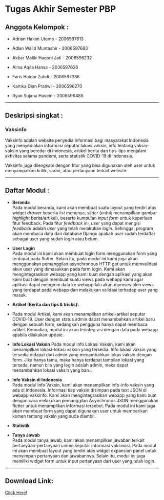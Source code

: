 # Tugas Akhir Semester PBP

## Anggota Kelompok :

- Adrian Hakim Utomo - 2006597613

- Adlan Walid Muntashir - 2006597683

- Akbar Maliki Haqoni Jati - 2006596232

- Alma Aqila Hansa - 2006597626

- Faris Haidar Zuhdi - 2006597336

- Kartika Dian Pratiwi - 2006596270

- Ryan Sujana Husein - 2006596485

---

## Deskripsi singkat :
### **Vaksinfo**

Vaksinfo adalah website penyedia informasi bagi masyarakat Indonesia yang menyediakan informasi seputar lokasi vaksin, info tentang vaksin-vaksin yang beredar di Indonesia, artikel berita dan tips-tips menjalani aktivitas selama pandemi, serta statistik COVID-19 di Indonesia.

Vaksinfo juga dilengkapi dengan fitur yang bisa digunakan oleh user untuk menyampaikan kritik, saran, atau pertanyaan terkait website.

---

## Daftar Modul :
- **Beranda**\
Pada modul beranda, kami akan membuat suatu layout yang terdiri atas widget _drawer_ beserta _list_ menunya, _slider_ (untuk menampilkan gambar _highlight_ berita/artikel), beserta kumpulan _input form_ untuk keperluan fitur feedback. Pada fitur _feedback_ ini, _user_ yang dapat mengisi _feedback_ adalah _user_ yang telah melakukan _login_.  Sehingga, program akan membaca data dari database Django apakah _user_ sudah terdaftar sebagai user yang sudah _login_ atau belum.

- **User Login**\
Pada modul ini kami akan membuat login form menggunakan form yang terdapat pada flutter. Selain itu, pada modul ini kami juga akan menggunakan pemanggilan asynchronous HTTP get untuk memvalidasi akun user yang dimasukkan pada form login. Kami akan mengintegrasikan webapp yang kami buat dengan aplikasi yang akan kami buat dengan membuat suatu views pada webapp kami agar aplikasi dapat mengirim data ke webapp lalu akan diproses oleh views yang terdapat pada webapp dan melakukan validasi terhadap user yang masuk.

- **Artikel (Berita dan tips & tricks)**\
- Pada modul Artikel, kami akan menampilkan artikel-artikel seputar COVID-19. User dengan status admin dapat menambahkan artikel baru dengan sebuah form, sedangkan pengguna hanya dapat membaca artikel. Kemudian, modul  ini akan terintegrasi dengan data pada webapp apabila dilakukan update.
- **Info Lokasi Vaksin**
Pada modul Info Lokasi Vaksin, kami akan menampilkan lokasi-lokasi vaksin yang tersedia. Info lokasi vaksin yang tersedia didapat dari admin yang menambahkan lokas vaksin dengan form. Jika hanya tamu, maka hanya terdapat tampilan lokasi yang terseda, namun bila yang login adalah admin, maka dapat menambahkan lokasi vaksin yang baru.
- **Info Vaksin di Indonesia**\
Pada modul Info Vaksin, kami akan menampilkan info-info vaksin yang ada di Indonesia. Informasi tiap vaksin disimpan pada text JSON di webapp vaksinfo. Kami akan mengintegrasikan webapp yang kami buat dengan cara melakukan pemanggilan Asynchronus JSON menggunakan flutter untuk menampilkan informasi tersebut. Pada modul ini kami juga akan membuat form yang dapat digunakan user untuk memberikan komen tentang vaksin yang suda diambil.
- **Statistik**
- **Tanya Jawab**\
Pada modul tanya jawab, kami akan menampilkan jawaban terkait pertanyaan-pertanyaan umum seputar informasi vaksinasi. Pada modul ini akan membuat layout yang terdiri atas widget expansion panel untuk menyimpan pertanyaan dan jawabannya. Selain itu, modul ini juga memiliki widget form untuk input pertanyaan dari user yang telah login.
---

## Download Link:
[Click Here!](https://drive.google.com/drive/folders/1pqjNwcK2jCj8TKNE8UDA7w7JD4H3NLa4?usp=sharing)
